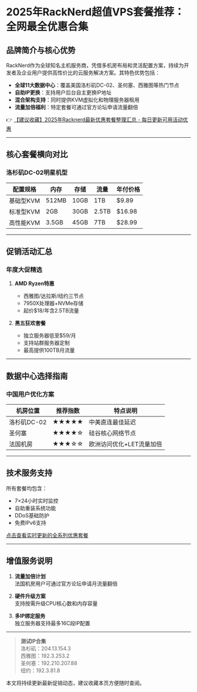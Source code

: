# 2025年RackNerd超值VPS套餐推荐：全网最全优惠合集

## 品牌简介与核心优势
RackNerd作为全球知名主机服务商，凭借多机房布局和灵活配置方案，持续为开发者及企业用户提供高性价比的云服务解决方案。其特色优势包括：
- **全球11大数据中心**：覆盖美国洛杉矶DC-02、圣何塞、西雅图等热门节点
- **自助IP更换**：支持用户后台自主更换IP地址
- **混合架构支持**：同时提供KVM虚拟化和物理服务器租用
- **流量加倍福利**：特定套餐可通过官方论坛申请流量翻倍

👉 [【建议收藏】2025年Racknerd最新优惠套餐整理汇总 - 每日更新可用活动优惠](https://bit.ly/Rack_Nerd)

---

## 核心套餐横向对比

### 洛杉矶DC-02明星机型
| 配置规格       | 内存   | 存储  | 流量     | 年付价格  |
|----------------|--------|-------|----------|-----------|
| 基础型KVM      | 512MB  | 10GB  | 1TB      | $9.89     |
| 标准型KVM      | 2GB    | 30GB  | 2.5TB    | $16.98    |
| 高性能KVM      | 3.5GB  | 45GB  | 7TB      | $28.99    |

---

## 促销活动汇总
### 年度大促精选
1. **AMD Ryzen特惠**  
   - 西雅图/达拉斯/纽约三节点
   - 7950X处理器+NVMe存储
   - 起价$18/年含2.5TB流量

2. **黑五狂欢套餐**  
   - 独立服务器低至$59/月
   - 支持站群服务器定制
   - 最高提供100TB月流量

---

## 数据中心选择指南
### 中国用户优化方案
| 机房位置   | 推荐指数 | 特点说明                 |
|------------|----------|--------------------------|
| 洛杉矶DC-02| ★★★★★   | 中美直连最佳延迟         |
| 圣何塞     | ★★★★☆    | 硅谷核心网络节点         |
| 法国机房   | ★★★☆☆    | 欧洲访问优化+LET流量加倍 |

---

## 技术服务支持
所有套餐均包含：
- 7×24小时实时监控
- 自助重装系统功能
- DDoS基础防护
- 免费IPv6支持

[点击查看实时更新的全系列优惠套餐](https://bit.ly/Rack_Nerd)

---

## 增值服务说明
1. **流量加倍计划**  
   法国机房用户可通过官方论坛申请月流量翻倍

2. **硬件升级方案**  
   支持按需升级CPU核心数和内存容量

3. **多IP绑定服务**  
   独立服务器支持最多16C段IP配置

---

> **测试IP合集**  
> 洛杉矶：204.13.154.3  
> 西雅图：192.3.253.2  
> 圣何塞：192.210.207.88  
> 纽约：192.3.81.8

本文将持续更新最新促销动态，建议收藏本页方便随时查阅。